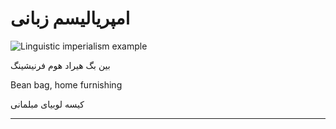 ﻿<h1>امپریالیسم زبانی</h1>

<img src="https://i.imgur.com/MwMQfmX.jpg" alt="Linguistic imperialism example" />
<p>بین بگ هیراد هوم فرنیشینگ</p>
<p>Bean bag, home furnishing</p>
<p>کیسه لوبیای مبلمانی</p>

<hr />